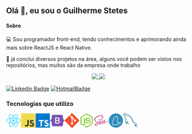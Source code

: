 <h2>Olá 👏, eu sou o  Guilherme Stetes </h2>

<h4>Sobre</h4>

<p>💻 Sou programador front-end, tendo conhecimentos e aprimorando ainda mais sobre ReactJS e React Native.</p>

<p> 🤝 já conclui diversos projetos na área, alguns você podem ser vistos nos repositórios, mas muitos são da empresa onde trabalho</p>

<div align="center">
  <a href="https://github.com/gstetes">
  <img height="180em" src="https://github-readme-stats.vercel.app/api?username=gstetes&show_icons=true&theme=vision-friendly-dark&include_all_commits=true&count_private=true"/>
  <img height="180em" src="https://github-readme-stats.vercel.app/api/top-langs/?username=gstetes&layout=compact&langs_count=7&theme=vision-friendly-dark"/>
</div>


[![Linkedin Badge](https://img.shields.io/badge/-Guilherme%20Stetes-0e76a8?style=flat-square&logo=Linkedin&logoColor=white&link=https://www.linkedin.com/in/guilherme-stetes-895b591a7/)](https://www.linkedin.com/in/guilherme-stetes-895b591a7/) 
[![HotmailBadge](https://img.shields.io/badge/-gstetes@gmail.com-0078D4?style=flat-square&logo=Gmail&logoColor=white&link=mailto:gstetes@gmail.com)](stetesguilherme@gmail.com)

<h3>Tecnologias que utilizo </h3>

<img width="40" src="https://raw.githubusercontent.com/devicons/devicon/master/icons/react/react-original.svg"></img><img width="40" src="https://raw.githubusercontent.com/devicons/devicon/master/icons/javascript/javascript-original.svg"></img><img width="40" src="https://raw.githubusercontent.com/devicons/devicon/master/icons/typescript/typescript-original.svg"></img><img width="40" src="https://raw.githubusercontent.com/devicons/devicon/master/icons/bootstrap/bootstrap-plain.svg"></img><img width="40" src="https://raw.githubusercontent.com/devicons/devicon/master/icons/git/git-original.svg"></img><img width="40" src="https://raw.githubusercontent.com/devicons/devicon/master/icons/nodejs/nodejs-original.svg"></img><img width="40" src="https://raw.githubusercontent.com/devicons/devicon/master/icons/sass/sass-original.svg"></img></img><img width="40" src="https://raw.githubusercontent.com/devicons/devicon/master/icons/yarn/yarn-original.svg"></img></img><img width="40" src="https://raw.githubusercontent.com/devicons/devicon/master/icons/mysql/mysql-original.svg"></img>
